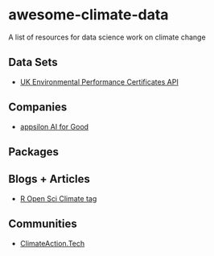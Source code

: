 # awesome-climate-data
A list of resources for data science work on climate change

## Data Sets

* [UK Environmental Performance Certificates API](https://epc.opendatacommunities.org/docs/api)

## Companies

* [appsilon AI for Good](https://appsilon.com/ai-for-good/)

## Packages

## Blogs + Articles

* [R Open Sci Climate tag](https://ropensci.org/tags/climate/)

## Communities

* [ClimateAction.Tech](https://climateaction.tech/)

